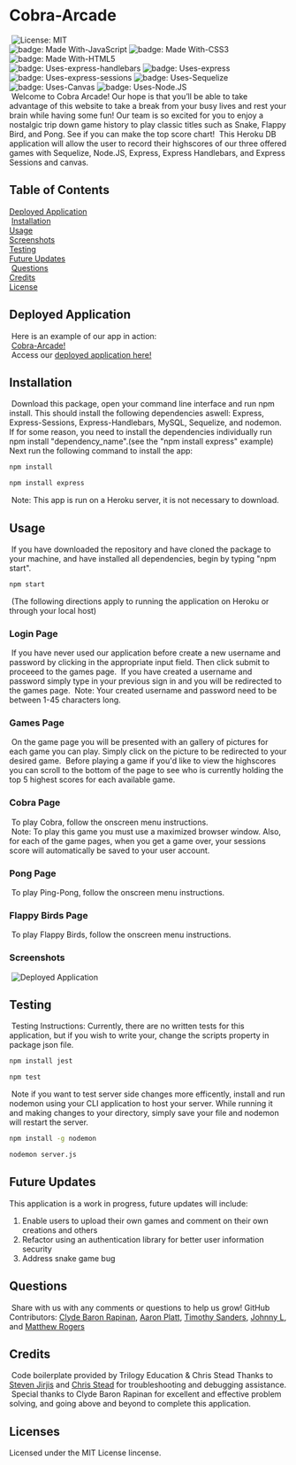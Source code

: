 # Cobra-Arcade
​
![License: MIT](https://img.shields.io/badge/license-MIT%20License-blue.svg) </br>
![badge: Made With-JavaScript](https://img.shields.io/badge/Made%20With-JavaScript-Yellow) ![badge: Made With-CSS3](https://img.shields.io/badge/Made%20With-CSS3-Yellow) ![badge: Made With-HTML5](https://img.shields.io/badge/Made%20With-HTML5-Yellow) </br>
![badge: Uses-express-handlebars](https://img.shields.io/badge/Uses-express-red) ![badge: Uses-express](https://img.shields.io/badge/Uses-express--handlebars-red) ![badge: Uses-express-sessions](https://img.shields.io/badge/Uses-expresssessions-red) ![badge: Uses-Sequelize](https://img.shields.io/badge/Uses-Sequelize-orange) ![badge: Uses-Canvas](https://img.shields.io/badge/Uses-Canvas-orange) ![badge: Uses-Node.JS](https://img.shields.io/badge/Uses-Node.JS-orange)</br>
​
Welcome to Cobra Arcade! Our hope is that you’ll be able to take advantage of this website to take a break from your busy lives and rest your brain while having some fun! Our team is so excited for you to enjoy a nostalgic trip down game history to play classic titles such as Snake, Flappy Bird, and Pong. See if you can make the top score chart!
​
This Heroku DB application will allow the user to record their highscores of our three offered games with Sequelize, Node.JS, Express, Express Handlebars, and Express Sessions and canvas.
​
## Table of Contents
[Deployed Application](https://github.com/aaronkplatt/project-2.github.io#deployed-application)</br>
​
[Installation](https://github.com/aaronkplatt/project-2.github.io#installation)</br>
​
[Usage](https://github.com/aaronkplatt/project-2.github.io#usage)</br>
​
[Screenshots](https://github.com/aaronkplatt/project-2.github.io#screenshots)</br>
​
[Testing](https://github.com/aaronkplatt/project-2.github.io#testing)</br>
​
[Future Updates](https://github.com/aaronkplatt/project-2.github.io#future-updates)</br>
​
[Questions](https://github.com/aaronkplatt/project-2.github.io#questions)</br>
​
[Credits](https://github.com/aaronkplatt/project-2.github.io#credits)</br>
​
[License](https://github.com/aaronkplatt/project-2.github.io#license)
​
## Deployed Application
​
Here is an example of our app in action:</br> 
​
[Cobra-Arcade!](https://youtu.be/a6igGN9kNjk)</br>
​
Access our [deployed application here!](https://cobra-arcade.herokuapp.com/)
​
## Installation
​
Download this package, open your command line interface and run npm install. This should install the following dependencies aswell: Express, Express-Sessions, Express-Handlebars, MySQL, Sequelize, and nodemon.  If for some reason, you need to install the dependencies individually run npm install "dependency_name".(see the "npm install express" example)
​
Next run the following command to install the app: 
​
```bash
npm install 
```
```bash
npm install express
```
​
Note: This app is run on a Heroku server, it is not necessary to download.
​
## Usage 
​
If you have downloaded the repository and have cloned the package to your machine, and have installed all dependencies, begin by typing "npm start". 
​
```bash
npm start 
```
​
(The following directions apply to running the application on Heroku or through your local host)
​
### Login Page
​
If you have never used our application before create a new username and password by clicking in the appropriate input field. Then click submit to proceeed to the games page.
​
If you have created a username and password simply type in your previous sign in and you will be redirected to the games page.
​
Note: Your created username and password need to be between 1-45 characters long. 
​
### Games Page
​
On the game page you will be presented with an gallery of pictures for each game you can play. Simply click on the picture to be redirected to your desired game.
​
Before playing a game if you'd like to view the highscores you can scroll to the bottom of the page to see who is currently holding the top 5 highest scores for each available game.
​
### Cobra Page
​
To play Cobra, follow the onscreen menu instructions.</br>
​
Note: To play this game you must use a maximized browser window. Also, for each of the game pages, when you get a game over, your sessions score will automatically be saved to your user account.
​
### Pong Page
​
To play Ping-Pong, follow the onscreen menu instructions.
​
### Flappy Birds Page
​
To play Flappy Birds, follow the onscreen menu instructions. 
​
### Screenshots
​
![Deployed Application](https://user-images.githubusercontent.com/38272211/96189272-08106280-0ef5-11eb-924b-ef5f3b265f28.JPG)
​
## Testing
​
Testing Instructions: Currently, there are no written tests for this application, but if you wish to write your, change the scripts property in package json file.
​
```bash
npm install jest
```
```bash
npm test
```
​
Note if you want to test server side changes more efficently, install and run nodemon using your CLI application to host your server. While running it and making changes to your directory, simply save your file and nodemon will restart the server.
​
```bash
npm install -g nodemon
```
```bash
nodemon server.js
```
## Future Updates
This application is a work in progress, future updates will include: 
1. Enable users to upload their own games and comment on their own creations and others
2. Refactor using an authentication library for better user information security
3. Address snake game bug 
​
## Questions
​
Share with us with any comments or questions to help us grow! 
​
GitHub Contributors: 
[Clyde Baron Rapinan](https://github.com/clydebaron2000), 
[Aaron Platt](https://github.com/aaronkplatt), 
[Timothy Sanders](https://github.com/tbsanders5), 
[Johnny L](https://github.com/johnnylieu), and [Matthew Rogers](https://www.github.com/Rogers-Development-Services) 
​
## Credits
​
Code boilerplate provided by Trilogy Education & Chris Stead
​
Thanks to [Steven Jirjis](https://www.linkedin.com/in/stevenjirjis/) and [Chris Stead](https://github.com/cmstead) for troubleshooting and debugging assistance.
​
Special thanks to Clyde Baron Rapinan for excellent and effective problem solving, and going above and beyond to complete this application.
​
## Licenses

Licensed under the MIT License lincense.
